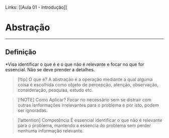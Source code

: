 Links: [[Aula 01 - Introdução]]

# Abstração
---
## Definição

*Visa identificar o que é e o que não é relevante e focar no que for essencial. Não se deve prender a detalhes.

> [!tip] O que é?
> A abstração é a operação mediante  a qual alguma coisa é escolhida como objeto de percepção, atenção, observação, consideração, pesquisa, estudo etc.

>[!NOTE] Como Aplicar?
>	Focar no necessário sem se distrair com outras isnformações irrelevantes para o problema e por isto, podem ser ignoradas.

>[!attention] Competência
> É essencial identificar o que não é relevante para o problema, mantendo a essencia do problema sem perder nenhuma informação relevante.
